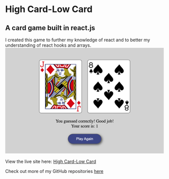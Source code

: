 # High Card-Low Card
## A card game built in react.js
 I created this game to further my knowledge of react and to better my understanding of react hooks and arrays. 
![A sceen-capture of the app gameplay.](./screenshot.png) 
    
View the live site here: [High Card-Low Card](https://rileygcastle.github.io/highCard-lowCard/) 

Check out more of my GitHub repositories [here](https://github.com/rileygcastle) 
